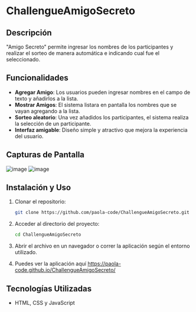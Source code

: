 # ChallengueAmigoSecreto

## Descripción
"Amigo Secreto" permite ingresar los nombres de los participantes y realizar el sorteo de manera automática e indicando cual fue el seleccionado.

## Funcionalidades
- **Agregar Amigo**: Los usuarios pueden ingresar nombres en el campo de texto y añadirlos a la lista.
- **Mostrar Amigos**: El sistema listara en pantalla los nombres que se vayan agregando a la lista.
- **Sorteo aleatorio**: Una vez añadidos los participantes, el sistema realiza la selección de un participante.
- **Interfaz amigable**: Diseño simple y atractivo que mejora la experiencia del usuario.

## Capturas de Pantalla
![image](https://github.com/user-attachments/assets/5bf645d9-f92c-46ad-98bf-0f4f18e18771)
![image](https://github.com/user-attachments/assets/e8421be0-1a81-4ba4-a051-6ba45577e7ea)

## Instalación y Uso
1. Clonar el repositorio:
   ```bash
   git clone https://github.com/paola-code/ChallengueAmigoSecreto.git
   ```
2. Acceder al directorio del proyecto:
   ```bash
   cd ChallengueAmigoSecreto
   ```
3. Abrir el archivo en un navegador o correr la aplicación según el entorno utilizado.

4. Puedes ver la aplicación aquí https://paola-code.github.io/ChallengueAmigoSecreto/

## Tecnologías Utilizadas
- HTML, CSS y JavaScript

